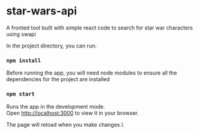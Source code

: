 # star-wars-api
A fronted tool built with simple react code to search for star war characters using swapi

In the project directory, you can run:
### `npm install`

Before running the app, you will need node modules to ensure all the dependencies for the project are installed

### `npm start`

Runs the app in the development mode.\
Open [http://localhost:3000](http://localhost:3000) to view it in your browser.

The page will reload when you make changes.\
